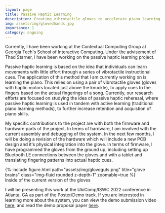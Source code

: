 ```yaml
---
layout: page
title: Passive Haptic Learning
description: Creating vibrotactile gloves to accelerate piano learning
img: assets/img/glovedhands.jpg
importance: 1
category: ongoing
---
```



Currently, I have been working at the Contextual Computing Group at Georgia Tech's School of Interactive Computing. Under the advisement of Thad Starner, I have been working on the passive haptic learning project. 

Passive haptic learning is based on the idea that individuals can learn movements with little effort through a series of vibrotactile instructional cues. The application of this method that I am currently working on is learning the piano. This relies on using a pair of vibrotactile gloves (gloves with haptic motors located just above the knuckle), to apply cues to the fingers based on the actual fingerings of a song. Currently, our research efforts are focused on studying the idea of passive haptic reheresal, where passive haptic learning is used in tandem with active learning (traditional piano learning methods), to further increase retention and acquistion of piano skills.

My specific contributions to the project are with both the firmware and hardware parts of the project. In terms of hardware, I am involved with the current assembly and debugging of the system. In the next few months, I will be doing a revision of the hardware which will include a new PCB design and it's physical integration into the glove. In terms of firmware, I have programmed the gloves from the ground up, including setting up Bluetooth LE connections between the gloves and with a tablet and translating fingering patterns into actual haptic cues. 

<div class="row">
    <div class="col-sm mt-3 mt-md-0">
        {% include figure.html path="assets/img/gloveguts.png" title="glove brains" class="img-fluid rounded z-depth-1" zoomable=true %}
    </div>
</div>
<div class="caption">
    Inside of the current version of the gloves
</div>

I will be presenting this work at the UbiComp/ISWC 2022 conference in Atlanta, GA as part of the Poster/Demo track. If you are interested in learning more about the system, you can view the demo submission video [here](https://youtu.be/LdF_jn4hWHc), and read the demo proposal paper [here](https://https://doi.org/10.1145/3544793.3560321). 

